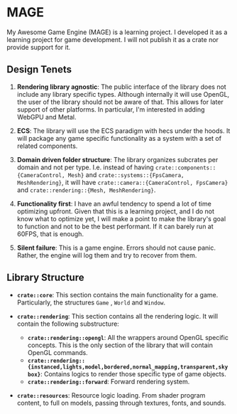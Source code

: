 # MAGE

My Awesome Game Engine (MAGE) is a learning project. I developed it as a learning project for game development. I will
not publish it as a crate nor provide support for it.

## Design Tenets

1. **Rendering library agnostic**: The public interface of the library does not include any library specific types.
   Although internally it will use OpenGL, the user of the library should not be aware of that. This allows for later
   support of other platforms. In particular, I'm interested in adding WebGPU and Metal.

2. **ECS**: The library will use the ECS paradigm with hecs under the hoods. It will package any game specific
   functionality as a system with a set of related components.

3. **Domain driven folder structure**: The library organizes subcrates per domain and not per type. I.e. instead of
   having
   `crate::components::{CameraControl, Mesh}` and `crate::systems::{FpsCamera, MeshRendering}`, it will
   have `crate::camera::{CameraControl, FpsCamera}` and
   `crate::rendering::{Mesh, MeshRendering}`.

4. **Functionality first**: I have an awful tendency to spend a lot of time optimizing upfront. Given that this is a
   learning project, and I do not know what to optimize yet, I will make a point to make the library's goal to function
   and not to be the best performant. If it can barely run at 60FPS, that is enough.

5. **Silent failure**: This is a game engine. Errors should not cause panic. Rather, the engine will log them and try to
   recover from them.

## Library Structure

- **`crate::core`**: This section contains the main functionality for a game. Particularly, the structures `Game`
  , `World` and
  `Window`.

- **`crate::rendering`**: This section contains all the rendering logic. It will contain the following substructure:
    - **`crate::rendering::opengl`**: All the wrappers around OpenGL specific concepts. This is the only section of the
      library that will contain OpenGL commands.
    - **`crate::rendering::{instanced,lights,model,bordered,normal_mapping,transparent,skybox}`**:
      Contains logics to render those specific type of game objects.
    - **`crate::rendering::forward`**: Forward rendering system.

- **`crate::resources`**: Resource logic loading. From shader program content, to full on models, passing through
  textures, fonts, and sounds.